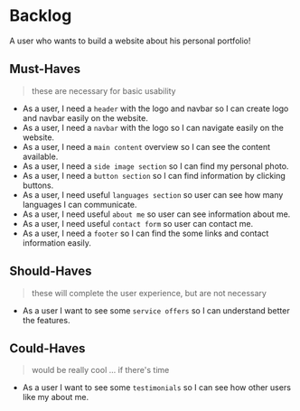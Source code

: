 # Backlog

A user who wants to build a website about his personal portfolio!

## Must-Haves

> these are necessary for basic usability

- As a user, I need a `header` with the logo and navbar so I can create logo and
  navbar easily on the website.
- As a user, I need a `navbar` with the logo so I can navigate easily on the
  website.
- As a user, I need a `main content` overview so I can see the content
  available.
- As a user, I need a `side image section` so I can find my personal photo.
- As a user, I need a `button section` so I can find information by clicking
  buttons.
- As a user, I need useful `languages section` so user can see how many
  languages I can communicate.
- As a user, I need useful `about me` so user can see information about me.
- As a user, I need useful `contact form` so user can contact me.
- As a user, I need a `footer` so I can find the some links and contact
  information easily.

## Should-Haves

> these will complete the user experience, but are not necessary

- As a user I want to see some `service offers` so I can understand better the
  features.

## Could-Haves

> would be really cool ... if there's time

- As a user I want to see some `testimonials` so I can see how other users like
  my about me.
